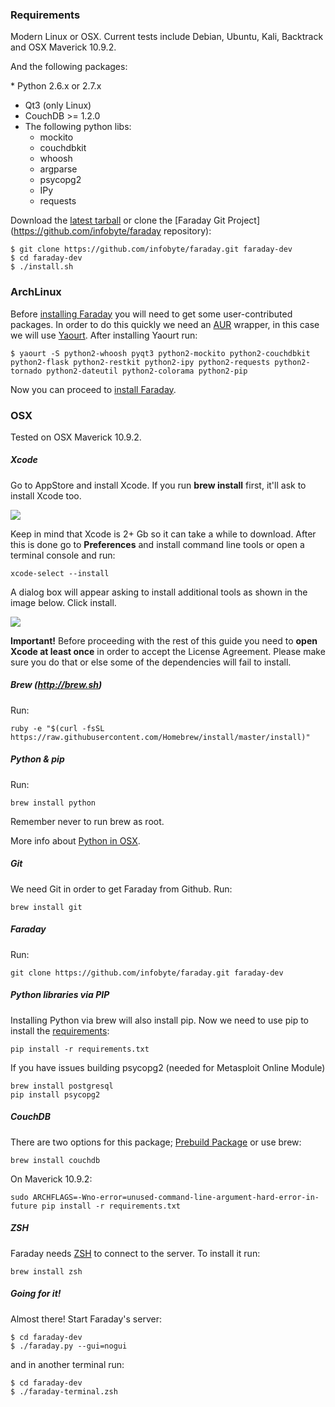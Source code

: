### Requirements

Modern Linux or OSX. Current tests include Debian, Ubuntu, Kali, Backtrack and OSX Maverick 10.9.2.

And the following packages:

<a name="packages"></a>* Python 2.6.x or 2.7.x
* Qt3 (only Linux)
* CouchDB >= 1.2.0  
* The following python libs:
  * mockito 
  * couchdbkit 
  * whoosh 
  * argparse 
  * psycopg2
  * IPy
  * requests

<a name="install"></a>Download the [latest tarball](https://github.com/infobyte/faraday/tarball/master) or clone the [Faraday Git Project](https://github.com/infobyte/faraday repository):

```
$ git clone https://github.com/infobyte/faraday.git faraday-dev
$ cd faraday-dev
$ ./install.sh
```
### ArchLinux

Before [installing Faraday](#install) you will need to get some user-contributed packages. In order to do this quickly we need an [AUR](https://wiki.archlinux.org/index.php/Arch_User_Repository) wrapper, in this case we will use [Yaourt](http://archlinux.fr/yaourt-en). After installing Yaourt run:

```
$ yaourt -S python2-whoosh pyqt3 python2-mockito python2-couchdbkit python2-flask python2-restkit python2-ipy python2-requests python2-tornado python2-dateutil python2-colorama python2-pip
```

Now you can proceed to [install Faraday](#install).

### OSX

Tested on OSX Maverick 10.9.2.

##### Xcode 

Go to AppStore and install Xcode. If you run **brew install** first, it'll ask to install Xcode too.

![](https://raw.github.com/wiki/infobyte/faraday/images/xcode.png)

Keep in mind that Xcode is 2+ Gb so it can take a while to download. After this is done go to **Preferences** and install command line tools or open a terminal console and run:

```
xcode-select --install
```

A dialog box will appear asking to install additional tools as shown in the image below. Click install.

![](https://raw.github.com/wiki/infobyte/faraday/images/confirm.png)


**Important!** Before proceeding with the rest of this guide you need to **open Xcode at least once** in order to accept the License Agreement. Please make sure you do that or else some of the dependencies will fail to install.

##### Brew (http://brew.sh)

Run:

```
ruby -e "$(curl -fsSL https://raw.githubusercontent.com/Homebrew/install/master/install)"
```

##### Python & pip

Run:

```
brew install python
```

Remember never to run brew as root.

More info about [Python in OSX](http://docs.python-guide.org/en/latest/starting/install/osx/).

##### Git

We need Git in order to get Faraday from Github. Run:

```
brew install git
```

##### Faraday

Run:

```
git clone https://github.com/infobyte/faraday.git faraday-dev
```

##### Python libraries via PIP

Installing Python via brew will also install pip. Now we need to use pip to install the [requirements](#packages):

`pip install -r requirements.txt`

If you have issues building psycopg2 (needed for Metasploit Online Module)

```
brew install postgresql
pip install psycopg2
```

##### CouchDB 

There are two options for this package; [Prebuild Package](http://www.apache.org/dyn/closer.cgi?path=/couchdb/binary/mac/1.6.1/Apache-CouchDB-1.6.1.zip) or use brew:

`brew install couchdb`

On Maverick 10.9.2:

`sudo ARCHFLAGS=-Wno-error=unused-command-line-argument-hard-error-in-future pip install -r requirements.txt`

##### ZSH

Faraday needs [ZSH](http://www.zsh.org/) to connect to the server. To install it run:

`brew install zsh`

##### Going for it!

Almost there! Start Faraday's server:

```
$ cd faraday-dev
$ ./faraday.py --gui=nogui
```

and in another terminal run:

```
$ cd faraday-dev
$ ./faraday-terminal.zsh
```
